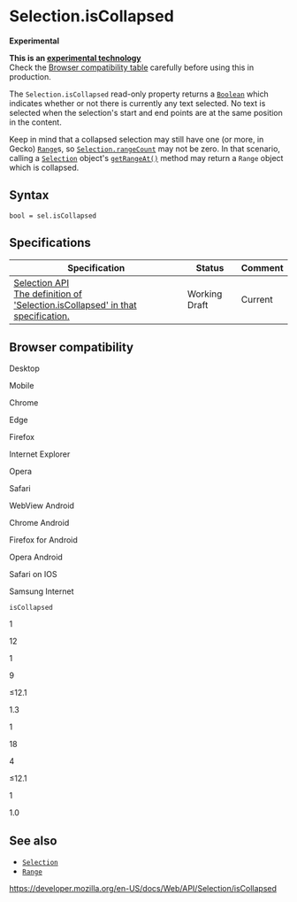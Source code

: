 Selection.isCollapsed
=====================

**Experimental**

**This is an [experimental technology](https://developer.mozilla.org/en-US/docs/MDN/Guidelines/Conventions_definitions#experimental)**  
Check the [Browser compatibility table](#browser_compatibility) carefully before using this in production.

The `Selection.isCollapsed` read-only property returns a [`Boolean`](https://developer.mozilla.org/en-US/docs/Web/JavaScript/Reference/Global_Objects/Boolean) which indicates whether or not there is currently any text selected. No text is selected when the selection's start and end points are at the same position in the content.

Keep in mind that a collapsed selection may still have one (or more, in Gecko) [`Range`](../range)s, so [`Selection.rangeCount`](rangecount) may not be zero. In that scenario, calling a [`Selection`](../selection) object's [`getRangeAt()`](getrangeat) method may return a `Range` object which is collapsed.

Syntax
------

    bool = sel.isCollapsed

Specifications
--------------

<table><thead><tr class="header"><th>Specification</th><th>Status</th><th>Comment</th></tr></thead><tbody><tr class="odd"><td><a href="https://w3c.github.io/selection-api/#dom-selection-iscollapsed">Selection API<br />
<span class="small">The definition of 'Selection.isCollapsed' in that specification.</span></a></td><td><span class="spec-wd">Working Draft</span></td><td>Current</td></tr></tbody></table>

Browser compatibility
---------------------

Desktop

Mobile

Chrome

Edge

Firefox

Internet Explorer

Opera

Safari

WebView Android

Chrome Android

Firefox for Android

Opera Android

Safari on IOS

Samsung Internet

`isCollapsed`

1

12

1

9

≤12.1

1.3

1

18

4

≤12.1

1

1.0

See also
--------

-   [`Selection`](../selection)
-   [`Range`](../range)

<a href="https://developer.mozilla.org/en-US/docs/Web/API/Selection/isCollapsed" class="_attribution-link">https://developer.mozilla.org/en-US/docs/Web/API/Selection/isCollapsed</a>
